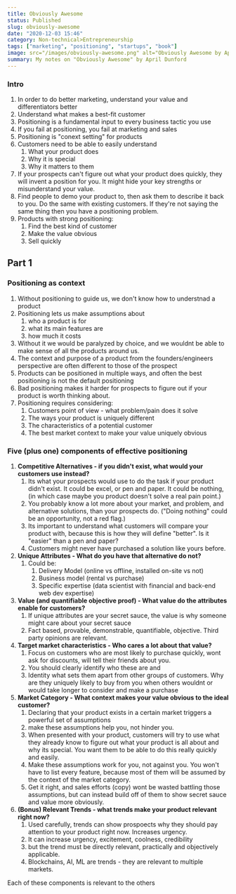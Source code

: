 ```yaml
---
title: Obviously Awesome
status: Published
slug: obviously-awesome
date: "2020-12-03 15:46"
category: Non-technical>Entrepreneurship
tags: ["marketing", "positioning", "startups", "book"]
image: src="/images/obviously-awesome.png" alt="Obviously Awesome by April Dunford "
summary: My notes on "Obviously Awesome" by April Dunford
---
```


### Intro

1. In order to do better marketing, understand your value and differentiators
   better
2. Understand what makes a best-fit customer
3. Positioning is a fundamental input to every business tactic you use
4. If you fail at positioning, you fail at marketing and sales
5. Positioning is "conext setting" for products
6. Customers need to be able to easily understand
   1. What your product does
   2. Why it is special
   3. Why it matters to them
7. If your prospects can't figure out what your product does quickly, they will
   invent a position for you. It might hide your key strengths or misunderstand
   your value.
8. Find people to demo your product to, then ask them to describe it back to
   you. Do the same with existing customers. If they're not saying the same
   thing then you have a positioning problem.
9. Products with strong positioning:
   1. Find the best kind of customer
   2. Make the value obvious
   3. Sell quickly

## Part 1

### Positioning as context

1. Without positioning to guide us, we don't know how to understnad a product
2. Positioning lets us make assumptions about
   1. who a product is for
   2. what its main features are
   3. how much it costs
3. Without it we would be paralyzed by choice, and we wouldnt be able to make
   sense of all the products around us.
4. The context and purpose of a product from the founders/engineers perspective
   are often different to those of the prospect
5. Products can be positioned in multiple ways, and often the best positioning
   is not the default positioning
6. Bad positioning makes it harder for prospects to figure out if your product
   is worth thinking about.
7. Positioning requires considering:
   1. Customers point of view - what problem/pain does it solve
   2. The ways your product is uniquely different
   3. The characteristics of a potential customer
   4. The best market context to make your value uniquely obvious

### Five (plus one) components of effective positioning

1. **Competitive Alternatives - if you didn't exist, what would your customers
   use instead?**
   1. Its what your prospects would use to do the task if your product didn't
      exist. It could be excel, or pen and paper. It could be nothing, (in
      which case maybe you product doesn't solve a real pain point.)
   2. You probably know a lot more about your market, and problem, and
      alternative solutions, than your prospects do. ("Doing nothing" could be
      an opportunity, not a red flag.)
   3. Its important to understand what customers will compare your product
      with, because this is how they will define "better". Is it "easier" than
      a pen and paper?
   4. Customers might never have purchased a solution like yours before.
2. **Unique Attributes - What do you have that alternative do not?**
   1. Could be:
      1. Delivery Model (online vs offline, installed on-site vs not)
      2. Business model (rental vs purchase)
      3. Specific expertise (data scientist with financial and back-end web
         dev expertise)
3. **Value (and quantifiable objective proof) - What value do the attributes
   enable for customers?**
   1. If unique attributes are your secret sauce, the value is why someone
      might care about your secret sauce
   2. Fact based, provable, demonstrable, quantifiable, objective. Third party
      opinions are relevant.
4. **Target market characteristics - Who cares a lot about that value?**
   1. Focus on customers who are most likely to purchase quickly, wont ask for
      discounts, will tell their friends about you.
   2. You should clearly identify who these are and
   3. Identity what sets them apart from other groups of customers. Why are
      they uniquely likely to buy from you when others wouldnt or would take
      longer to consider and make a purchase
5. **Market Category - What context makes your value obvious to the ideal
   customer?**
   1. Declaring that your product exists in a certain market triggers a
      powerful set of assumptions
   2. make these assumptions help you, not hinder you.
   3. When presented with your product, customers will try to use what they
      already know to figure out what your product is all about and why its
      special. You want them to be able to do this really quickly and easily.
   4. Make these assumptions work for you, not against you. You won't have to
      list every feature, because most of them will be assumed by the context
      of the market category.
   5. Get it right, and sales efforts (copy) wont be wasted battling those
      assumptions, but can instead build off of them to show secret sauce and
      value more obviously.
6. **(Bonus) Relevant Trends - what trends make your product relevant right
   now?**
   1. Used carefully, trends can show prospoects why they should pay attention
      to your product right now. Increases urgency.
   2. It can increase urgency, excitement, coolness, credibility
   3. but the trend must be directly relevant, practically and objectively
      applicable.
   4. Blockchains, AI, ML are trends - they are relevant to multiple markets.

Each of these components is relevant to the others

